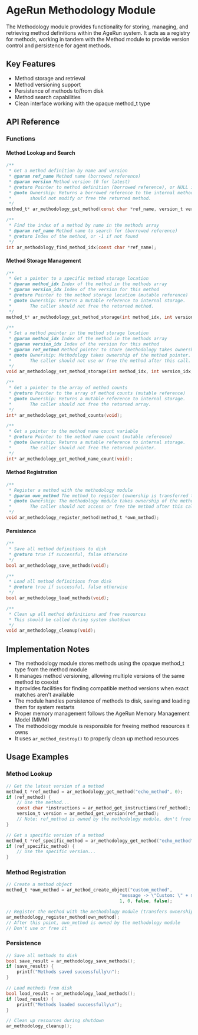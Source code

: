 # AgeRun Methodology Module

The Methodology module provides functionality for storing, managing, and retrieving method definitions within the AgeRun system. It acts as a registry for methods, working in tandem with the Method module to provide version control and persistence for agent methods.

## Key Features

- Method storage and retrieval
- Method versioning support
- Persistence of methods to/from disk
- Method search capabilities
- Clean interface working with the opaque method_t type

## API Reference

### Functions

#### Method Lookup and Search

```c
/**
 * Get a method definition by name and version
 * @param ref_name Method name (borrowed reference)
 * @param version Method version (0 for latest)
 * @return Pointer to method definition (borrowed reference), or NULL if not found
 * @note Ownership: Returns a borrowed reference to the internal method. The caller
 *       should not modify or free the returned method.
 */
method_t* ar_methodology_get_method(const char *ref_name, version_t version);

/**
 * Find the index of a method by name in the methods array
 * @param ref_name Method name to search for (borrowed reference)
 * @return Index of the method, or -1 if not found
 */
int ar_methodology_find_method_idx(const char *ref_name);
```

#### Method Storage Management

```c
/**
 * Get a pointer to a specific method storage location
 * @param method_idx Index of the method in the methods array
 * @param version_idx Index of the version for this method
 * @return Pointer to the method storage location (mutable reference)
 * @note Ownership: Returns a mutable reference to internal storage.
 *       The caller should not free the returned method.
 */
method_t* ar_methodology_get_method_storage(int method_idx, int version_idx);

/**
 * Set a method pointer in the method storage location
 * @param method_idx Index of the method in the methods array
 * @param version_idx Index of the version for this method
 * @param ref_method Method pointer to store (methodology takes ownership)
 * @note Ownership: Methodology takes ownership of the method pointer.
 *       The caller should not use or free the method after this call.
 */
void ar_methodology_set_method_storage(int method_idx, int version_idx, method_t *ref_method);

/**
 * Get a pointer to the array of method counts
 * @return Pointer to the array of method counts (mutable reference)
 * @note Ownership: Returns a mutable reference to internal storage.
 *       The caller should not free the returned array.
 */
int* ar_methodology_get_method_counts(void);

/**
 * Get a pointer to the method name count variable
 * @return Pointer to the method name count (mutable reference)
 * @note Ownership: Returns a mutable reference to internal storage.
 *       The caller should not free the returned pointer.
 */
int* ar_methodology_get_method_name_count(void);
```

#### Method Registration

```c
/**
 * Register a method with the methodology module
 * @param own_method The method to register (ownership is transferred to methodology)
 * @note Ownership: The methodology module takes ownership of the method.
 *       The caller should not access or free the method after this call.
 */
void ar_methodology_register_method(method_t *own_method);
```

#### Persistence

```c
/**
 * Save all method definitions to disk
 * @return true if successful, false otherwise
 */
bool ar_methodology_save_methods(void);

/**
 * Load all method definitions from disk
 * @return true if successful, false otherwise
 */
bool ar_methodology_load_methods(void);

/**
 * Clean up all method definitions and free resources
 * This should be called during system shutdown
 */
void ar_methodology_cleanup(void);
```

## Implementation Notes

- The methodology module stores methods using the opaque method_t type from the method module
- It manages method versioning, allowing multiple versions of the same method to coexist
- It provides facilities for finding compatible method versions when exact matches aren't available
- The module handles persistence of methods to disk, saving and loading them for system restarts
- Proper memory management follows the AgeRun Memory Management Model (MMM)
- The methodology module is responsible for freeing method resources it owns
- It uses `ar_method_destroy()` to properly clean up method resources

## Usage Examples

### Method Lookup

```c
// Get the latest version of a method
method_t *ref_method = ar_methodology_get_method("echo_method", 0);
if (ref_method) {
    // Use the method...
    const char *instructions = ar_method_get_instructions(ref_method);
    version_t version = ar_method_get_version(ref_method);
    // Note: ref_method is owned by the methodology module, don't free it
}

// Get a specific version of a method
method_t *ref_specific_method = ar_methodology_get_method("echo_method", 2);
if (ref_specific_method) {
    // Use the specific version...
}
```

### Method Registration

```c
// Create a method object
method_t *own_method = ar_method_create_object("custom_method", 
                                           "message -> \"Custom: \" + message",
                                           1, 0, false, false);

// Register the method with the methodology module (transfers ownership)
ar_methodology_register_method(own_method);
// After this point, own_method is owned by the methodology module
// Don't use or free it
```

### Persistence

```c
// Save all methods to disk
bool save_result = ar_methodology_save_methods();
if (save_result) {
    printf("Methods saved successfully\n");
}

// Load methods from disk
bool load_result = ar_methodology_load_methods();
if (load_result) {
    printf("Methods loaded successfully\n");
}

// Clean up resources during shutdown
ar_methodology_cleanup();
```